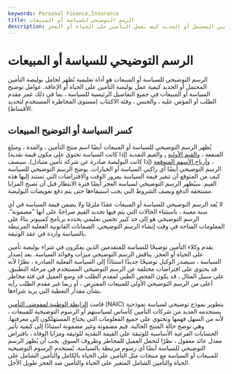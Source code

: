 ```yaml
---
keywords: Personal Finance,Insurance
title: الرسم التوضيحي للسياسة أو المبيعات
description: الرسم التوضيحي للسياسة أو المبيعات هو أداة تعليمية تُظهر لحامل بوليصة التأمين المحتمل أو الجديد كيف يعمل التأمين على الحياة أو العجز.
---
```


# الرسم التوضيحي للسياسة أو المبيعات
الرسم التوضيحي للسياسة أو المبيعات هو أداة تعليمية تُظهر لحامل بوليصة التأمين المحتمل أو الجديد كيفية عمل بوليصة التأمين على الحياة أو الإعاقة. عوامل توضيح السياسة أو المبيعات في جميع التفاصيل الرئيسية للسياسة ، بما في ذلك عمر مقدم الطلب أو المؤمن عليه ، والجنس ، وفئة الاكتتاب (مستوى المخاطرة المستخدم لتحديد الأقساط).

## كسر السياسة أو التوضيح المبيعات

يُظهر الرسم التوضيحي للسياسة أو المبيعات أيضًا اسم منتج التأمين ، والمدة ، ومبلغ المنفعة ، [والقيم الأولية](/premium) [،](/premium) والقيم النقدية (إذا كانت السياسة تحتوي على مكون قيمة نقدية) ، [وأرباح الأسهم المتوقعة](/dividend) (إذا كانت البوليصة صادرة عن شركة تأمين متبادل). سيصف الرسم التوضيحي أيضًا أي راكبي السياسة أو الخيارات. يوضح الرسم التوضيحي للسياسة كيف من المتوقع أن تتغير قيمة السياسة بمرور الوقت والافتراضات التي تستند إليها هذه القيم. سيُظهر الرسم التوضيحي لسياسة العجز أيضًا فترة الانتظار قبل أن تصبح المزايا مستحقة الدفع ويصف الشروط التي يجب استيفاءها حتى يتم دفع تعويضات البوليصة.

لا يُعد الرسم التوضيحي للسياسة أو المبيعات عقدًا ملزمًا ولا يضمن قيمة السياسة في أي سنة معينة ، باستثناء الحالات التي يتم فيها تحديد القيم صراحةً على أنها "مضمونة". الرسم التوضيحي هو إلى حد كبير تخمين تعليمي يحدده برنامج كمبيوتر بناءً على المعلومات المتاحة في وقت إنشاء الرسم التوضيحي. الضمانات القانونية الفعلية المرتبطة بالسياسة واردة في عقد الوثيقة.

يقدم وكلاء التأمين توضيحًا للسياسة للمتقدمين الذين يفكرون في شراء بوليصة تأمين على الحياة أو العجز. يناقش الرسم التوضيحي ميزات وفوائد السياسة. بعد إصدار السياسة ، سيصدر الوكيل توضيحًا جديدًا استنادًا إلى السياسة الفعلية الصادرة ، نظرًا لأنه قد يحتوي على افتراضات مختلفة عن الرسم التوضيحي المستخدم في مرحلة التطبيق. على سبيل المثال ، قد يكون الفحص الطبي لمقدم الطلب قد وضع العميل في فئة مخاطر أعلى من الرسم التوضيحي الأولي للمبيعات المفترض ، أو ربما غير مقدم الطلب رأيه بشأن مقدار التغطية التي يريد شراءها.

قامت [الرابطة الوطنية لمفوضي التأمين](/nainsurancec) (NAIC) بتطوير نموذج توضيحي لسياسة نموذجية يستخدمه العديد من شركات التأمين كأساس لسياستهم أو الرسوم التوضيحية للمبيعات ، لأنه من السهل فهمها وتحتوي على جميع المعلومات التي يحتاج المستهلكون إلى معرفتها. وهي توضح حالة المنتج الحالية. قيم مضمونة وغير مضمونة استنادًا إلى كيفية تأثير الحسابات الفرعية الأساسية للوثيقة على القيمة النقدية للوثيقة ومزايا الوفاة ، بافتراض معدل عائد معقول ، نظرًا لتحمل العميل للمخاطر وظروف السوق. يجب أن يُظهر الرسم التوضيحي للسياسة أيضًا أي رسوم مرتبطة بالسياسة. تُستخدم الرسوم التوضيحية للمبيعات أو السياسة مع منتجات مثل التأمين على الحياة بالكامل والتأمين الشامل على الحياة والتأمين الشامل المتغير على الحياة والتأمين ضد العجز طويل الأجل.

